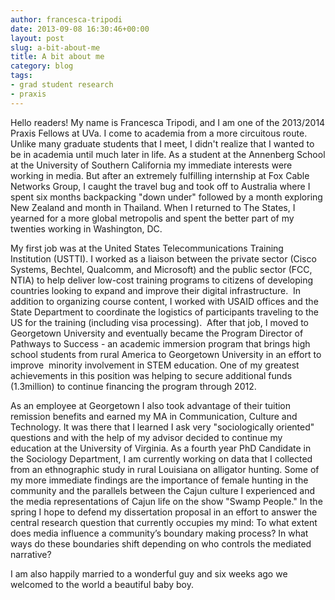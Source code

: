 ```yaml
---
author: francesca-tripodi
date: 2013-09-08 16:30:46+00:00
layout: post
slug: a-bit-about-me
title: A bit about me
category: blog
tags:
- grad student research
- praxis
---
```


Hello readers! My name is Francesca Tripodi, and I am one of the 2013/2014 Praxis Fellows at UVa. I come to academia from a more circuitous route. Unlike many graduate students that I meet, I didn't realize that I wanted to be in academia until much later in life. As a student at the Annenberg School at the University of Southern California my immediate interests were working in media. But after an extremely fulfilling internship at Fox Cable Networks Group, I caught the travel bug and took off to Australia where I spent six months backpacking "down under" followed by a month exploring New Zealand and month in Thailand. When I returned to The States, I yearned for a more global metropolis and spent the better part of my twenties working in Washington, DC.

My first job was at the United States Telecommunications Training Institution (USTTI). I worked as a liaison between the private sector (Cisco Systems, Bechtel, Qualcomm, and Microsoft) and the public sector (FCC, NTIA) to help deliver low-cost training programs to citizens of developing countries looking to expand and improve their digital infrastructure.  In addition to organizing course content, I worked with USAID offices and the State Department to coordinate the logistics of participants traveling to the US for the training (including visa processing).  After that job, I moved to Georgetown University and eventually became the Program Director of Pathways to Success - an academic immersion program that brings high school students from rural America to Georgetown University in an effort to improve  minority involvement in STEM education. One of my greatest achievements in this position was helping to secure additional funds (1.3million) to continue financing the program through 2012.

As an employee at Georgetown I also took advantage of their tuition remission benefits and earned my MA in Communication, Culture and Technology. It was there that I learned I ask very "sociologically oriented" questions and with the help of my advisor decided to continue my education at the University of Virginia. As a fourth year PhD Candidate in the Sociology Department, I am currently working on data that I collected from an ethnographic study in rural Louisiana on alligator hunting. Some of my more immediate findings are the importance of female hunting in the community and the parallels between the Cajun culture I experienced and the media representations of Cajun life on the show "Swamp People." In the spring I hope to defend my dissertation proposal in an effort to answer the central research question that currently occupies my mind: To what extent does media influence a community’s boundary making process? In what ways do these boundaries shift depending on who controls the mediated narrative?

I am also happily married to a wonderful guy and six weeks ago we welcomed to the world a beautiful baby boy.
